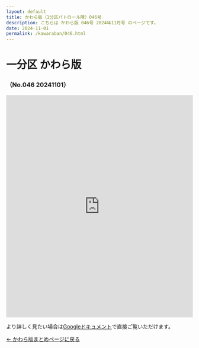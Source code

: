 ```yaml
---
layout: default
title: かわら版（1分区パトロール隊）046号
description: こちらは かわら版 046号 2024年11月号 のページです。
date: 2024-11-01
permalink: /kawaraban/046.html
---
```

<main>
  <h1>一分区 かわら版</h1>
    <section>
      <h3>（No.046 20241101）</h3>
      <iframe src="https://docs.google.com/document/d/1ktBJqVwKe8KfvTNyGUXWncZddEw3e9I5oUi_1EDolj8/preview" width="100%" height="600" frameborder="0"></iframe>
      <p>より詳しく見たい場合は<a href="https://docs.google.com/document/d/1ktBJqVwKe8KfvTNyGUXWncZddEw3e9I5oUi_1EDolj8/edit?usp=sharing" target="_blank" rel="noopener noreferrer">Googleドキュメント</a>で直接ご覧いただけます。</p>
      <p><a href="{{ '/kawaraban/index.html' | relative_url }}">← かわら版まとめページに戻る</a></p>
    </section>
</main>